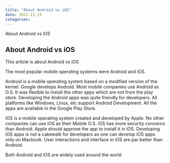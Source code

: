 ```yaml
---
title: "About Android vs iOS"
date: 2021-11-23
categories:
---
```


About Android vs iOS

## About Android vs iOS

This article is about Android vs iOS

The most popular mobile operating systems were Android and iOS. 

Android is a mobile operating system based on a modified version of the kernel. Google develops Android. Most mobile companies use Android as O.S. It was flexible to install the other apps which are not from the play store. Developing the Android apps was quite friendly for developers. All platforms like Windows, Linux, etc support Android Development. All the apps are available in the  Google Play Store.

iOS is a mobile operating system created and developed by Apple. No other companies can use iOS as their Mobile O.S. iOS has more security concerns than Android. Apple should approve the app to install it in iOS. Developing iOS apps is not a cakewalk for developers as one can develop iOS apps only on Macbook. User interactions and interface in iOS are par better than Android. 


Both Android and iOS are widely used around the world